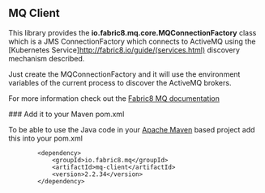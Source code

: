 ## MQ Client

This library provides the **io.fabric8.mq.core.MQConnectionFactory** class which is a JMS ConnectionFactory which connects to ActiveMQ using the [Kubernetes Service]http://fabric8.io/guide/(services.html) discovery mechanism described.

Just create the MQConnectionFactory and it will use the environment variables of the current process to discover the ActiveMQ brokers.

For more information check out the [Fabric8 MQ documentation](http://fabric8.io/guide/fabric8MQ.html)

### Add it to your Maven pom.xml

To be able to use the Java code in your [Apache Maven](http://maven.apache.org/) based project add this into your pom.xml

            <dependency>
                <groupId>io.fabric8.mq</groupId>
                <artifactId>mq-client</artifactId>
                <version>2.2.34</version>
            </dependency>

